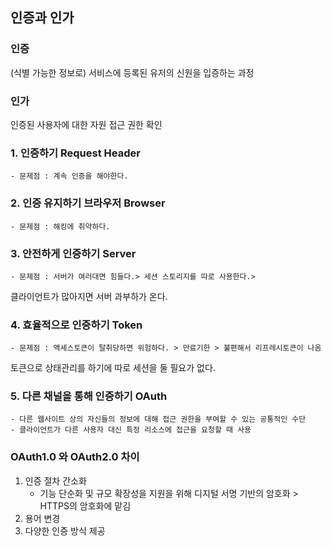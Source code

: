 ## 인증과 인가

### 인증
(식별 가능한 정보로) 서비스에 등록된 유저의 신원을 입증하는 과정

### 인가
인증된 사용자에 대한 자원 접근 권한 확인

### 1. 인증하기 Request Header
	- 문제점 : 계속 인증을 해야한다.
### 2. 인증 유지하기 브라우저 Browser
	- 문제점 : 해킹에 취약하다.
### 3. 안전하게 인증하기 Server
	- 문제점 : 서버가 여러대면 힘들다.> 세션 스토리지를 따로 사용한다.>
클라이언트가 많아지면 서버 과부하가 온다.

### 4. 효율적으로 인증하기 Token
	
	- 문제점 : 액세스토큰이 탈취당하면 위험하다. > 만료기한 > 불편해서 리프레시토큰이 나옴
토큰으로 상태관리를 하기에 따로 세션을 둘 필요가 없다.
### 5. 다른 채널을 통해 인증하기 OAuth
	- 다른 웹사이트 상의 자신들의 정보에 대해 접근 권한을 부여할 수 있는 공통적인 수단
	- 클라이언트가 다른 사용자 대신 특정 리소스에 접근을 요청할 때 사용

### OAuth1.0 와 OAuth2.0 차이
1. 인증 절차 간소화
	- 기능 단순화 및 규모 확장성을 지원을 위해 디지털 서명 기반의 암호화 > HTTPS의 암호화에 맡김
2. 용어 변경
3. 다양한 인증 방식 제공




